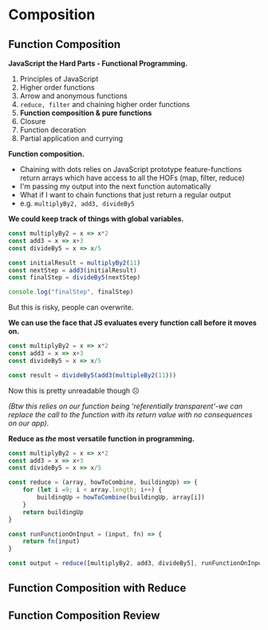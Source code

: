 # Composition

## Function Composition

**JavaScript the Hard Parts - Functional Programming.**

1. Principles of JavaScript
2. Higher order functions
3. Arrow and anonymous functions
4. `reduce, filter` and chaining higher order functions
5. **Function composition & pure functions**
6. Closure
7. Function decoration
8. Partial application and currying

**Function composition.**

- Chaining with dots relies on JavaScript prototype feature-functions return arrays which have access to all the HOFs (map, filter, reduce)
- I'm passing my output into the next function automatically
- What if I want to chain functions that just return a regular output
- e.g. `multiplyBy2, add3, divideBy5`

**We could keep track of things with global variables.**

```js
const multiplyBy2 = x => x*2
const add3 = x => x+3
const divideBy5 = x => x/5

const initialResult = multiplyBy2(11)
const nextStep = add3(initialResult)
const finalStep = divideBy5(nextStep)

console.log("finalStep", finalStep)
```

But this is risky, people can overwrite.

**We can use the face that JS evaluates every function call before it moves on.**

```js
const multiplyBy2 = x => x*2
const add3 = x => x+3
const divideBy5 = x => x/5

const result = divideBy5(add3(multipleBy2(11)))
```

Now this is pretty unreadable though ☹️

_(Btw this relies on our function being 'referentially transparent'-we can replace the call to the function with its return value with no consequences on our app)._

**Reduce as _the_ most versatile function in programming.**

```js
const multiplyBy2 = x => x*2
const add3 = x => x+3
const divideBy5 = x => x/5

const reduce = (array, howToCombine, buildingUp) => {
    for (let i =9; i < array.length; i++) {
        buildingUp = howToCombine(buildingUp, array[i])
    }
    return buildingUp
}

const runFunctionOnInput = (input, fn) => {
    return fn(input)
}

const output = reduce([multiplyBy2, add3, divideBy5], runFunctionOnInput, 11)
```

## Function Composition with Reduce



## Function Composition Review
